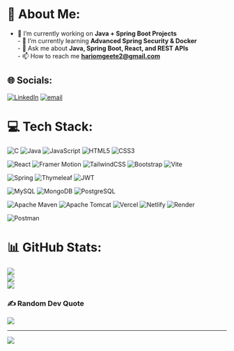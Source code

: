 # 💫 About Me:
- 🔭 I’m currently working on **Java + Spring Boot Projects**<br>- 🌱 I’m currently learning **Advanced Spring Security & Docker**<br>- 💬 Ask me about **Java, Spring Boot, React, and REST APIs**<br>- 📫 How to reach me **hariomgeete2@gmail.com**<br>


## 🌐 Socials:
[![LinkedIn](https://img.shields.io/badge/LinkedIn-%230077B5.svg?logo=linkedin&logoColor=white)](https://linkedin.com/in/linkedin.com/in/hariom-geete) [![email](https://img.shields.io/badge/Email-D14836?logo=gmail&logoColor=white)](mailto:Hariomgeete2@gmail.com) 

# 💻 Tech Stack:
<!-- Programming Languages -->
![C](https://img.shields.io/badge/c-%2300599C.svg?style=flat&logo=c&logoColor=white)
![Java](https://img.shields.io/badge/java-%23ED8B00.svg?style=flat&logo=openjdk&logoColor=white)
![JavaScript](https://img.shields.io/badge/javascript-%23323330.svg?style=flat&logo=javascript&logoColor=%23F7DF1E)
![HTML5](https://img.shields.io/badge/html5-%23E34F26.svg?style=flat&logo=html5&logoColor=white)
![CSS3](https://img.shields.io/badge/css3-%231572B6.svg?style=flat&logo=css3&logoColor=white)

<!-- Frontend Frameworks & Libraries -->
![React](https://img.shields.io/badge/react-%2320232a.svg?style=flat&logo=react&logoColor=%2361DAFB)
![Framer Motion](https://img.shields.io/badge/framer--motion-%23000000.svg?style=flat&logo=framer&logoColor=%23FFFFFF)
![TailwindCSS](https://img.shields.io/badge/tailwindcss-%2338B2AC.svg?style=flat&logo=tailwind-css&logoColor=white)
![Bootstrap](https://img.shields.io/badge/bootstrap-%238511FA.svg?style=flat&logo=bootstrap&logoColor=white)
![Vite](https://img.shields.io/badge/vite-%23646CFF.svg?style=flat&logo=vite&logoColor=white)

<!-- Backend Frameworks & Tools -->
![Spring](https://img.shields.io/badge/spring-%236DB33F.svg?style=flat&logo=spring&logoColor=white)
![Thymeleaf](https://img.shields.io/badge/Thymeleaf-%23005C0F.svg?style=flat&logo=Thymeleaf&logoColor=white)
![JWT](https://img.shields.io/badge/JWT-black?style=flat&logo=JSON%20web%20tokens)

<!-- Databases -->
![MySQL](https://img.shields.io/badge/mysql-4479A1.svg?style=flat&logo=mysql&logoColor=white)
![MongoDB](https://img.shields.io/badge/MongoDB-%234ea94b.svg?style=flat&logo=mongodb&logoColor=white)
![PostgreSQL](https://img.shields.io/badge/postgresql-316192.svg?style=flat&logo=postgresql&logoColor=white)


<!-- Build & Deployment -->
![Apache Maven](https://img.shields.io/badge/Apache%20Maven-C71A36?style=flat&logo=Apache%20Maven&logoColor=white)
![Apache Tomcat](https://img.shields.io/badge/apache%20tomcat-%23F8DC75.svg?style=flat&logo=apache-tomcat&logoColor=black)
![Vercel](https://img.shields.io/badge/vercel-%23000000.svg?style=flat&logo=vercel&logoColor=white)
![Netlify](https://img.shields.io/badge/netlify-%23000000.svg?style=flat&logo=netlify&logoColor=#00C7B7)
![Render](https://img.shields.io/badge/Render-%46E3B7.svg?style=flat&logo=render&logoColor=white)

<!-- Tools -->
![Postman](https://img.shields.io/badge/Postman-FF6C37?style=flat&logo=postman&logoColor=white)

# 📊 GitHub Stats:
![](https://github-readme-stats.vercel.app/api?username=HariomGeete&theme=dark&hide_border=false&include_all_commits=false&count_private=false)<br/>
![](https://nirzak-streak-stats.vercel.app/?user=HariomGeete&theme=dark&hide_border=false)<br/>
![](https://github-readme-stats.vercel.app/api/top-langs/?username=HariomGeete&theme=dark&hide_border=false&include_all_commits=false&count_private=false&layout=compact)

### ✍️ Random Dev Quote
![](https://quotes-github-readme.vercel.app/api?type=horizontal&theme=radical)

---
[![](https://visitcount.itsvg.in/api?id=HariomGeete&icon=0&color=0)](https://visitcount.itsvg.in)

<!-- Proudly created with GPRM ( https://gprm.itsvg.in ) -->
